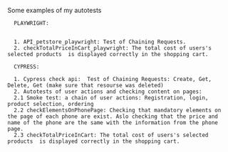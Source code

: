 Some examples of my autotests


      PLAYWRIGHT:
      
      
      1. API_petstore_playwright: Test of Chaining Requests.
      2. checkTotalPriceInCart_playwright: The total cost of users's selected products  is displayed correctly in the shopping cart.

      CYPRESS:
      
      1. Cypress check api:  Test of Chaining Requests: Create, Get, Delete, Get (make sure that resourse was deleted)
      2. Autotests of user actions and checking content on pages: 
      2.1 Smoke test: a chain of user actions: Registration, login, product selection, ordering
      2.2 checkElementsOnPhonePage: Checking that mandatory elements on the page of each phone are exist. Aslo checking that the price and name of the phone are the same with the information from the phone page.
      2.3 checkTotalPriceInCart: The total cost of users's selected products  is displayed correctly in the shopping cart.
   









